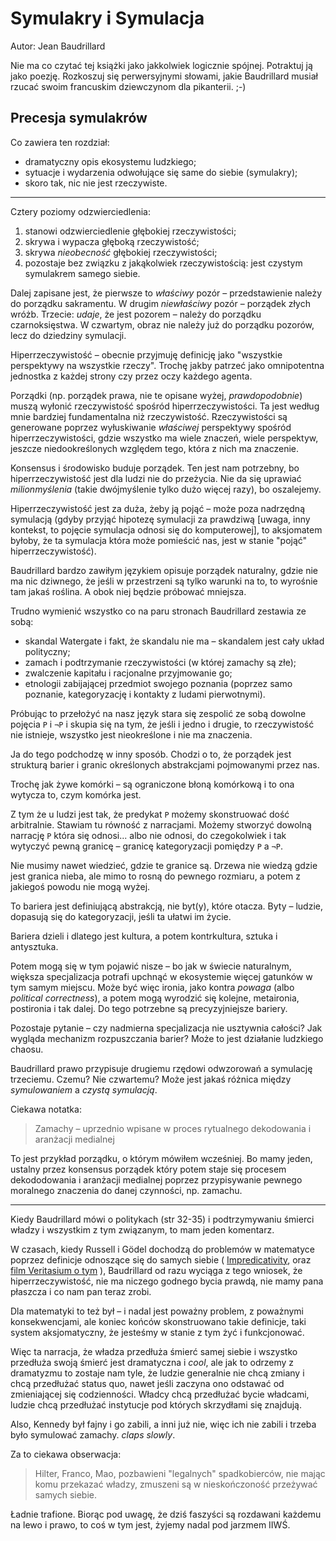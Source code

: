 # Symulakry i Symulacja

Autor: Jean Baudrillard

Nie ma co czytać tej książki jako jakkolwiek logicznie spójnej.
Potraktuj ją jako poezję. Rozkoszuj się perwersyjnymi słowami, jakie 
Baudrillard musiał rzucać swoim francuskim dziewczynom dla pikanterii.
;-)

## Precesja symulakrów

Co zawiera ten rozdział:

- dramatyczny opis ekosystemu ludzkiego;
- sytuacje i wydarzenia odwołujące się same do siebie (symulakry);
- skoro tak, nic nie jest rzeczywiste.

--------------

Cztery poziomy odzwierciedlenia:

1. stanowi odzwierciedlenie głębokiej rzeczywistości;
2. skrywa i wypacza głęboką rzeczywistość;
3. skrywa _nieobecność_ głębokiej rzeczywistości;
4. pozostaje bez związku z jakąkolwiek rzeczywistością: jest czystym
symulakrem samego siebie.

Dalej zapisane jest, że pierwsze to _właściwy_ pozór – przedstawienie
należy do porządku sakramentu. W drugim _niewłaściwy_ pozór – porządek
złych wróżb. Trzecie: _udaje_, że jest pozorem – należy do porządku
czarnoksięstwa. W czwartym, obraz nie należy już do porządku pozorów,
lecz do dziedziny symulacji.

Hiperrzeczywistość – obecnie przyjmuję definicję jako "wszystkie
perspektywy na wszystkie rzeczy". Trochę jakby patrzeć jako omnipotentna
jednostka z każdej strony czy przez oczy każdego agenta.

Porządki (np. porządek prawa, nie te opisane wyżej, _prawdopodobnie_)
muszą wyłonić rzeczywistość spośród hiperrzeczywistości. Ta jest według
mnie bardziej fundamentalna niż rzeczywistość. Rzeczywistości są
generowane poprzez wyłuskiwanie _właściwej_ perspektywy spośród
hiperrzeczywistości, gdzie wszystko ma wiele znaczeń, wiele perspektyw,
jeszcze niedookreślonych względem tego, która z nich ma znaczenie.

Konsensus i środowisko buduje porządek. Ten jest nam potrzebny, bo
hiperrzeczywistość jest dla ludzi nie do przeżycia. Nie da się uprawiać
_milionmyślenia_ (takie dwójmyślenie tylko dużo więcej razy), bo
oszalejemy.

Hiperrzeczywistość jest za duża, żeby ją pojąć – może poza nadrzędną
symulacją (gdyby przyjąć hipotezę symulacji za prawdziwą [uwaga, inny
kontekst, to pojęcie symulacja odnosi się do komputerowej], to
aksjomatem byłoby, że ta symulacja która może pomieścić nas, jest w
stanie "pojąć" hiperrzeczywistość).

Baudrillard bardzo zawiłym językiem opisuje porządek naturalny, gdzie nie ma nic
dziwnego, że jeśli w przestrzeni są tylko warunki na to, to wyrośnie tam
jakaś roślina. A obok niej będzie próbować mniejsza.

Trudno wymienić wszystko co na paru stronach Baudrillard zestawia ze
sobą:

- skandal Watergate i fakt, że skandalu nie ma – skandalem jest cały
układ polityczny;
- zamach i podtrzymanie rzeczywistości (w której zamachy są złe);
- zwalczenie kapitału i racjonalne przyjmowanie go;
- etnologii zabijającej przedmiot swojego poznania (poprzez samo
poznanie, kategoryzację i kontakty z ludami pierwotnymi).

Próbując to przełożyć na nasz język stara się zespolić ze sobą dowolne
pojęcia `P` i `¬P` i skupia się na tym, że jeśli i jedno i drugie, to
rzeczywistość nie istnieje, wszystko jest nieokreślone i nie ma
znaczenia.

Ja do tego podchodzę w inny sposób. Chodzi o to, że porządek jest
strukturą barier i granic określonych abstrakcjami pojmowanymi przez
nas.

Trochę jak żywe komórki – są ograniczone błoną komórkową i to ona
wytycza to, czym komórka jest.

Z tym że u ludzi jest tak, że predykat `P` możemy skonstruować dość
arbitralnie. Stawiam tu równość z narracjami. Możemy stworzyć dowolną
narrację `P` która się odnosi... albo nie odnosi, do czegokolwiek i tak
wytyczyć pewną granicę – granicę kategoryzacji pomiędzy `P` a `¬P`.

Nie musimy nawet wiedzieć, gdzie te granice są. Drzewa nie wiedzą gdzie
jest granica nieba, ale mimo to rosną do pewnego rozmiaru, a potem z
jakiegoś powodu nie mogą wyżej.

To bariera jest definiującą abstrakcją, nie byt(y), które otacza. Byty –
ludzie, dopasują się do kategoryzacji, jeśli ta ułatwi im życie.

Bariera dzieli i dlatego jest kultura, a potem kontrkultura, sztuka i
antysztuka.

Potem mogą się w tym pojawić nisze – bo jak w świecie naturalnym,
większa specjalizacja potrafi upchnąć w ekosystemie więcej gatunków w
tym samym miejscu. Może być więc ironia, jako kontra _powaga_ (albo
_political correctness_), a potem mogą wyrodzić się kolejne, metaironia,
postironia i tak dalej. Do tego potrzebne są precyzyjniejsze bariery.

Pozostaje pytanie – czy nadmierna specjalizacja nie usztywnia całości?
Jak wygląda mechanizm rozpuszczania barier? Może to jest działanie
ludzkiego chaosu.

Baudrillard prawo przypisuje drugiemu rzędowi odwzorowań a symulację
trzeciemu. Czemu? Nie czwartemu? Może jest jakaś różnica między
_symulowaniem_ a _czystą symulacją_.

Ciekawa notatka:

> Zamachy – uprzednio wpisane w proces rytualnego dekodowania i
> aranżacji medialnej

To jest przykład porządku, o którym mówiłem wcześniej. Bo mamy jeden,
ustalny przez konsensus porządek który potem staje się procesem
dekododowania i aranżacji medialnej poprzez przypisywanie pewnego
moralnego znaczenia do danej czynności, np. zamachu.

-------------

Kiedy Baudrillard mówi o politykach (str 32-35) i podtrzymywaniu śmierci
władzy i wszystkim z tym związanym, to mam jeden komentarz.

W czasach, kiedy Russell i Gödel dochodzą do problemów w matematyce
poprzez definicje odnoszące się do samych siebie (
[Impredicativity](https://en.wikipedia.org/wiki/Impredicativity), oraz
[film Veritasium o tym](https://www.youtube.com/watch?v=HeQX2HjkcNo) ),
Baudrillard od razu wyciąga z tego wniosek, że hiperrzeczywistość, nie
ma niczego godnego bycia prawdą, nie mamy pana płaszcza i co nam pan 
teraz zrobi.

Dla matematyki to też był – i nadal jest poważny problem, z poważnymi
konsekwencjami, ale koniec końców skonstruowano takie definicje, taki
system aksjomatyczny, że jesteśmy w stanie z tym żyć i funkcjonować.

Więc ta narracja, że władza przedłuża śmierć samej siebie i wszystko
przedłuża swoją śmierć jest dramatyczna i _cool_, ale jak to odrzemy
z dramatyzmu to zostaje nam tyle, że ludzie generalnie nie chcą zmiany i
chcą przedłużać status quo, nawet jeśli zaczyna ono odstawać od
zmieniającej się codzienności. Władcy chcą przedłużać bycie władcami, 
ludzie chcą przedłużać instytucje pod których skrzydłami się znajdują.

Also, Kennedy był fajny i go zabili, a inni już nie, więc ich nie
zabili i trzeba było symulować zamachy. *claps slowly*.

Za to ciekawa obserwacja:

> Hilter, Franco, Mao, pozbawieni "legalnych" spadkobierców, nie mając
> komu przekazać władzy, zmuszeni są w nieskończoność przeżywać samych
> siebie.

Ładnie trafione. Biorąc pod uwagę, że dziś faszyści są rozdawani każdemu
na lewo i prawo, to coś w tym jest, żyjemy nadal pod jarzmem IIWŚ.
